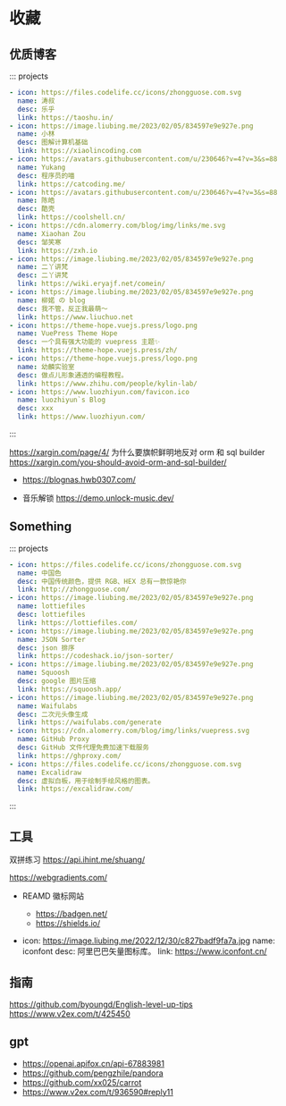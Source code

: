 # 收藏

## 优质博客

::: projects

```yaml
- icon: https://files.codelife.cc/icons/zhongguose.com.svg
  name: 涛叔
  desc: 乐乎
  link: https://taoshu.in/
- icon: https://image.liubing.me/2023/02/05/834597e9e927e.png
  name: 小林
  desc: 图解计算机基础
  link: https://xiaolincoding.com
- icon: https://avatars.githubusercontent.com/u/230646?v=4?v=3&s=88
  name: Yukang
  desc: 程序员的喵
  link: https://catcoding.me/
- icon: https://avatars.githubusercontent.com/u/230646?v=4?v=3&s=88
  name: 陈皓
  desc: 酷壳
  link: https://coolshell.cn/
- icon: https://cdn.alomerry.com/blog/img/links/me.svg
  name: Xiaohan Zou
  desc: 邹笑寒
  link: https://zxh.io
- icon: https://image.liubing.me/2023/02/05/834597e9e927e.png
  name: 二丫讲梵
  desc: 二丫讲梵
  link: https://wiki.eryajf.net/comein/
- icon: https://image.liubing.me/2023/02/05/834597e9e927e.png
  name: 柳婼 の blog
  desc: 我不管，反正我最萌～
  link: https://www.liuchuo.net
- icon: https://theme-hope.vuejs.press/logo.png
  name: VuePress Theme Hope
  desc: 一个具有强大功能的 vuepress 主题✨
  link: https://theme-hope.vuejs.press/zh/
- icon: https://theme-hope.vuejs.press/logo.png
  name: 幼麟实验室
  desc: 做点儿形象通透的编程教程。
  link: https://www.zhihu.com/people/kylin-lab/
- icon: https://www.luozhiyun.com/favicon.ico
  name: luozhiyun`s Blog
  desc: xxx
  link: https://www.luozhiyun.com/
```

:::

https://xargin.com/page/4/
为什么要旗帜鲜明地反对 orm 和 sql builder
https://xargin.com/you-should-avoid-orm-and-sql-builder/


- https://blognas.hwb0307.com/

- 音乐解锁 https://demo.unlock-music.dev/

## Something

::: projects

```yaml
- icon: https://files.codelife.cc/icons/zhongguose.com.svg
  name: 中国色
  desc: 中国传统颜色，提供 RGB、HEX 总有一款惊艳你
  link: http://zhongguose.com/
- icon: https://image.liubing.me/2023/02/05/834597e9e927e.png
  name: lottiefiles
  desc: lottiefiles
  link: https://lottiefiles.com/
- icon: https://image.liubing.me/2023/02/05/834597e9e927e.png
  name: JSON Sorter
  desc: json 排序
  link: https://codeshack.io/json-sorter/
- icon: https://image.liubing.me/2023/02/05/834597e9e927e.png
  name: Squoosh
  desc: google 图片压缩
  link: https://squoosh.app/
- icon: https://image.liubing.me/2023/02/05/834597e9e927e.png
  name: Waifulabs
  desc: 二次元头像生成
  link: https://waifulabs.com/generate
- icon: https://cdn.alomerry.com/blog/img/links/vuepress.svg
  name: GitHub Proxy
  desc: GitHub 文件代理免费加速下载服务
  link: https://ghproxy.com/
- icon: https://files.codelife.cc/icons/zhongguose.com.svg
  name: Excalidraw
  desc: 虚拟白板，用于绘制手绘风格的图表。
  link: https://excalidraw.com/
```

:::

## 工具

双拼练习 https://api.ihint.me/shuang/

https://webgradients.com/

- REAMD 徽标网站
  - https://badgen.net/
  - https://shields.io/

- icon: https://image.liubing.me/2022/12/30/c827badf9fa7a.jpg
  name: iconfont
  desc: 阿里巴巴矢量图标库。
  link: https://www.iconfont.cn/

## 指南

https://github.com/byoungd/English-level-up-tips https://www.v2ex.com/t/425450

## gpt

- https://openai.apifox.cn/api-67883981
- https://github.com/pengzhile/pandora
- https://github.com/xx025/carrot
- https://www.v2ex.com/t/936590#reply11
